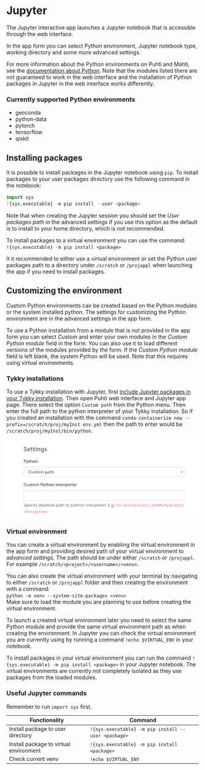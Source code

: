 # Jupyter
The Jupyter interactive app launches a Jupyter notebook that is accessible through the web interface.

In the app form you can select Python environment, Jupyter notebook type, working directory and some more advanced settings.

For more information about the Python environments on Puhti and Mahti, see the [documentation about Python](../../apps/python.md). Note that the modules listed there are not guaranteed to work in the web interface and the installation of Python packages in Jupyter in the web interface works differently.

### Currently supported Python environments
 - geoconda
 - python-data
 - pytorch
 - tensorflow
 - qiskit

## Installing packages
It is possible to install packages in the Jupyter notebook using `pip`.
To install packages to your user packages directory use the following command in the notebook:  
```python
import sys 
!{sys.executable} -m pip install --user <package>
```

Note that when creating the Jupyter session you should set the *User packages path* in the advanced settings if you use this option as the default is to install to your home directory, which is not recommended.

To install packages to a virtual environment you can use the command:  
`!{sys.executable} -m pip install <package>`

It it recommended to either use a virtual environment or set the Python user packages path to a directory under `/scratch` or `/projappl` when launching the app if you need to install packages.

## Customizing the environment
Custom Python environments can be created based on the Python modules or the system installed python.
The settings for customizing the Python environment are in the advanced settings in the app form.

To use a Python installation from a module that is not provided in the app form you can select *Custom* and enter your own modules in the *Custom Python module* field in the form.
You can also use it to load different versions of the modules provided by the form.
If the *Custom Python module* field is left blank, the system Python will be used. Note that this requires using virtual environments.


### Tykky installations


To use a Tykky installation with Jupyter, first [include Jupyter packages in your Tykky installation](../containers/tykky.md#using-jupyter-with-a-tykky-installation). Then open Puhti web interface and Jupyter app page. There select the option `Custom path` from the Python menu. 
Then enter the full path to the python interpreter of your Tykky installation. So if you created an installation with the command
`conda-containerize new --prefix=/scratch/proj/myInst env.yml` then the path to enter would be `/scratch/proj/myInst/bin/python`.

![Custom path selected in the menu](../../img/tykky_selection_jupyter.png)

### Virtual environment

You can create a virtual environment by enabling the virtual environment in the app form and providing desired path of your virtual environment to *advanced settings*. The path should be under either `/scratch` or `/projappl`. For example `/scratch/<project>/<username>/<venv>`. 

You can also create the virtual environment with your terminal by navigating to either `/scratch` or `/projappl` folder and then creating the environment with a command:   
`python -m venv --system-site-packages <venv>`      
Make sure to load the module you are planning to use before creating the virtual environment.

To launch a created virtual environment later you need to select the same Python module and provide the same virtual environment path as when creating the environment. In Jupyter you can check the virtual environment you are currently using by running a command `!echo $VIRTUAL_ENV` in your notebook.

To install packages in your virtual environment you can run the command `!{sys.executable} -m pip install <package>` in your Jupyter notebook.
The virtual environments are currently not completely isolated as they use packages from the loaded modules.



### Useful Jupyter commands
Remember to run `import sys` first.

| Functionality    | Command |
| -------- | ------- |
| Install package to user directory  | `!{sys.executable} -m pip install --user <package>`    |
| Install package to virtual environment | `!{sys.executable} -m pip install <package>`     |
| Check current venv    | `!echo $VIRTUAL_ENV`    |